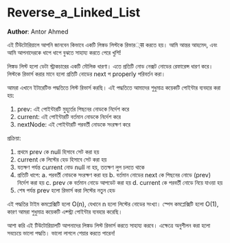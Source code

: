# Reverse_a_Linked_List

**Author**: Antor Ahmed



এই টিউটোরিয়ালে আপনি জানবেন কিভাবে একটি লিঙ্কড লিস্টকে রিভার्स করতে হয়। আমি আন্তর আহমেদ, এবং আমি আপনাদেরকে ধাপে ধাপে বুঝতে সাহায্য করতে পেরে খুশি!

লিঙ্কড লিস্ট হলো ডেটা স্ট্রাকচারের একটি মৌলিক ধারণা। এতে প্রতিটি নোড নেক্সট নোডের রেফারেন্স ধারণ করে। লিস্টকে রিভার্স করার মানে হলো প্রতিটি নোডের next প properly পরিবর্তন করা।

আমরা এখানে ইটারেটিভ পদ্ধতিতে লিস্ট রিভার্স করছি। এই পদ্ধতিতে আমাদের শুধুমাত্র কয়েকটি পোইন্টার ব্যবহার করা হয়:

1. prev: এই পোইন্টারটি মুহূর্তের পিছনের নোডকে নির্দেশ করে
2. current: এই পোইন্টারটি বর্তমান নোডকে নির্দেশ করে
3. nextNode: এই পোইন্টারটি পরবর্তী নোডকে সংরক্ষণ করে

প্রক্রিয়া:
1. প্রথমে prev কে null হিসাবে সেট করা হয়
2. current কে লিস্টের হেড হিসাবে সেট করা হয়
3. যতক্ষণ পর্যন্ত current নোড null না হয়, ততক্ষণ লুপ চলতে থাকে
4. প্রতিটি ধাপে:
   a. পরবর্তী নোডকে সংরক্ষণ করা হয়
   b. বর্তমান নোডের next কে পিছনের নোডে (prev) নির্দেশ করা হয়
   c. prev কে বর্তমান নোডে আপডেট করা হয়
   d. current কে পরবর্তী নোডে নিয়ে যাওয়া হয়
5. শেষ পর্যন্ত prev হলো রিভার্স করা লিস্টের নতুন হেড

এই পদ্ধতির টাইম কমপ্লেক্সিটি হলো O(n), যেখানে n হলো লিস্টের নোডের সংখ্যা। স্পেস কমপ্লেক্সিটি হলো O(1), কারণ আমরা শুধুমাত্র কয়েকটি এক্স্ট্রা পোইন্টার ব্যবহার করেছি।

আশা করি এই টিউটোরিয়ালটি আপনাদের লিঙ্কড লিস্ট রিভার্স করতে সাহায্য করবে। এক্ষেত্রে অনুশীলন করা হলো সবচেয়ে ভালো পদ্ধতি। ভালো লাগলে শেয়ার করতে পারেন!